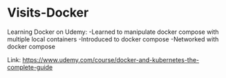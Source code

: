 # Visits-Docker

Learning Docker on Udemy:
    -Learned to manipulate docker compose with multiple local containers
    -Introduced to docker compose
    -Networked with docker compose
   
Link: https://www.udemy.com/course/docker-and-kubernetes-the-complete-guide
